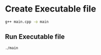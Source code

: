 # Create Executable file

```bash
g++ main.cpp -o main
```

## Run Executable file

```bash
./main
```
